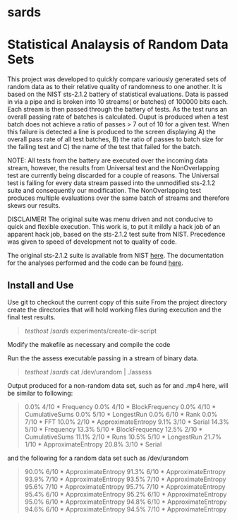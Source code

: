 # sards
Statistical Analaysis of Random Data Sets
=========================================

This project was developed to quickly compare variously generated sets of random data as to their relative quality of randomness to one another. It is based on the NIST sts-2.1.2 battery of statistical evaluations.  Data is passed in via a pipe and is broken into 10 streams( or batches) of 100000 bits each.  Each stream is then passed through the battery of tests.  As the test runs an overall passing rate of batches is calculated.  Ouput is produced when a test batch does not achieve a ratio of passes > 7 out of 10 for a given test. When this failure is detected a line is produced to the screen displaying A) the overall pass rate of all test batches, B) the ratio of passes to batch size for the failing test and C) the name of the test that failed for the batch. 

NOTE:  All tests from the battery are executed over the incoming data stream, however, the results from Universal test and the NonOverlapping test are currently being discarded for a couple of reasons.  The Universal test is failing for every data stream passed into the unmodified sts-2.1.2 suite and consequently our modification.  The NonOverlapping test produces multiple evaluations over the same batch of streams and therefore skews our results.

DISCLAIMER!   The original suite was menu driven and not conducive to quick and flexible execution. This work is, to put it mildly a hack job of an apparent hack job, based on the sts-2.1.2 test suite from NIST.  Precedence was given to speed of development not to quality of code.  

The original sts-2.1.2 suite is available from NIST [here](http://csrc.nist.gov/groups/ST/toolkit/rng/documentation_software.html). 
The documentation for the analyses performed and the code can be found [here](http://csrc.nist.gov/publications/nistpubs/800-22-rev1a/SP800-22rev1a.pdf).




Install and Use
---------------
Use git to checkout the current copy of this suite
From the project directory create the directories that will hold working files during execution and the final test results.

> $testhost ~/sards$ experiments/create-dir-script

Modify the makefile as necessary and compile the code

Run the the assess executable passing in a stream of binary data.
> $testhost ~/sards$ cat /dev/urandom | ./assess

Output produced for a non-random data set, such as for and .mp4 here, will be similar to following:
> 0.0%     4/10   *  Frequency
 0.0%     4/10   *  BlockFrequency
 0.0%     4/10   *  CumulativeSums
 0.0%     5/10   *  LongestRun
 0.0%     6/10   *  Rank
 0.0%     7/10   *  FFT
 10.0%     2/10   *  ApproximateEntropy
 9.1%     3/10   *  Serial
 14.3%     5/10   *  Frequency
 13.3%     5/10   *  BlockFrequency
 12.5%     2/10   *  CumulativeSums
 11.1%     2/10   *  Runs
 10.5%     5/10   *  LongestRun
 21.7%     1/10   *  ApproximateEntropy
 20.8%     3/10   *  Serial

and the following for a random data set such as /dev/urandom
> 90.0%     6/10   *  ApproximateEntropy
91.3%     6/10   *  ApproximateEntropy
93.9%     7/10   *  ApproximateEntropy
93.5%     7/10   *  ApproximateEntropy
95.6%     7/10   *  ApproximateEntropy
95.7%     7/10   *  ApproximateEntropy
95.4%     6/10   *  ApproximateEntropy
95.2%     6/10   *  ApproximateEntropy
95.0%     6/10   *  ApproximateEntropy
94.8%     6/10   *  ApproximateEntropy
94.6%     6/10   *  ApproximateEntropy
94.5%     7/10   *  ApproximateEntropy
